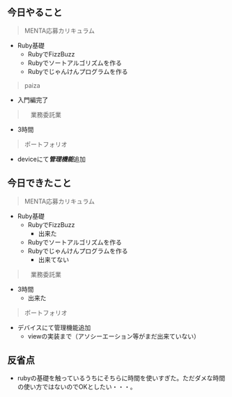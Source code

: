 ## 今日やること

> MENTA応募カリキュラム
- Ruby基礎
  - RubyでFizzBuzz
  - Rubyでソートアルゴリズムを作る
  - Rubyでじゃんけんプログラムを作る


> paiza
- 入門編完了

>　業務委託業　
- 3時間 

> ポートフォリオ
- deviceにて***管理機能***追加

## 今日できたこと

> MENTA応募カリキュラム
- Ruby基礎
  - RubyでFizzBuzz
    - 出来た
  - Rubyでソートアルゴリズムを作る
  - Rubyでじゃんけんプログラムを作る
    - 出来てない



>　業務委託業　
- 3時間 
   - 出来た

> ポートフォリオ
- デバイスにて管理機能追加
  - viewの実装まで（アソシーエーション等がまだ出来ていない）


## 反省点
- rubyの基礎を触っているうちにそちらに時間を使いすぎた。ただダメな時間の使い方ではないのでOKとしたい・・・。
